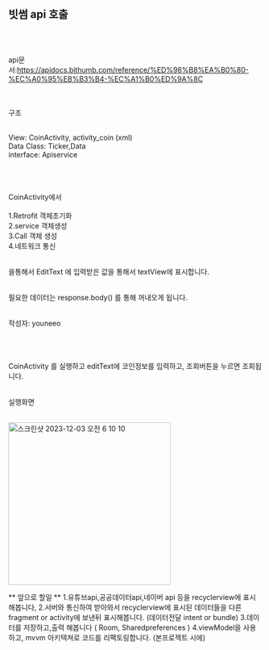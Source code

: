 ## 빗썸 api 호출 
<br/><br/>

api문서:https://apidocs.bithumb.com/reference/%ED%98%B8%EA%B0%80-%EC%A0%95%EB%B3%B4-%EC%A1%B0%ED%9A%8C<br/><br/><br/>


구조
<br/><br/>

View: CoinActivity, activity_coin (xml)<br/>
Data Class: Ticker,Data<br/>
interface: Apiservice<br/>
<br/><br/><br/>

CoinActivity에서
<br/><br/>
1.Retrofit 객체초기화<br/>
2.service 객체생성<br/>
3.Call 객체 생성<br/>
4.네트워크 통신<br/><br/>

을통해서 EditText 에 입력받은 값을 통해서 textView에 표시합니다.<br/><br/>

필요한 데이터는 response.body() 를 통해 꺼내오게 됩니다.<br/><br/>

작성자: youneeo<br/><br/><br/><br/>


CoinActivity 를 실행하고 editText에 코인정보를 입력하고, 조회버튼을 누르면 조회됩니다.<br/><br/>

실행화면<br/><br/>

<img width="322" alt="스크린샷 2023-12-03 오전 6 10 10" src="https://github.com/Retudy/Retrofit2/assets/129308578/d2c2a88a-8c18-44f9-9396-c19352dbcd32">

** 앞으로 할일 **
1.유튜브api,공공데이터api,네이버 api 등을 recyclerview에 표시해봅니다,
2.서버와 통신하여 받아와서 recyclerview에 표시된 데이터들을 다른 fragment or activity에 보낸뒤 표시해봅니다. (데이터전달 intent or bundle)
3.데이터를 저장하고,출력 해봅니다 ( Room, Sharedpreferences )
4.viewModel을 사용하고, mvvm 아키텍쳐로 코드를 리팩토링합니다. (본프로젝트 시에)
